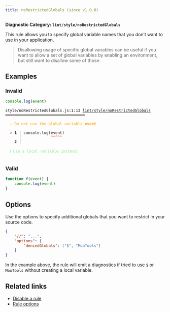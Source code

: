 ```yaml
---
title: noRestrictedGlobals (since v1.0.0)
---
```


**Diagnostic Category: `lint/style/noRestrictedGlobals`**

This rule allows you to specify global variable names that you don’t want to use in your application.

>Disallowing usage of specific global variables can be useful if you want to allow a set of
global variables by enabling an environment, but still want to disallow some of those.


## Examples

### Invalid

```jsx
console.log(event)
```

<pre class="language-text"><code class="language-text">style/noRestrictedGlobals.js:1:13 <a href="https://biomejs.dev/linter/rules/no-restricted-globals">lint/style/noRestrictedGlobals</a> ━━━━━━━━━━━━━━━━━━━━━━━━━━━━━━━━━━━

<strong><span style="color: Orange;">  </span></strong><strong><span style="color: Orange;">⚠</span></strong> <span style="color: Orange;">Do not use the global variable </span><span style="color: Orange;"><strong>event</strong></span><span style="color: Orange;">.</span>
  
<strong><span style="color: Tomato;">  </span></strong><strong><span style="color: Tomato;">&gt;</span></strong> <strong>1 │ </strong>console.log(event)
   <strong>   │ </strong>            <strong><span style="color: Tomato;">^</span></strong><strong><span style="color: Tomato;">^</span></strong><strong><span style="color: Tomato;">^</span></strong><strong><span style="color: Tomato;">^</span></strong><strong><span style="color: Tomato;">^</span></strong>
    <strong>2 │ </strong>
  
<strong><span style="color: lightgreen;">  </span></strong><strong><span style="color: lightgreen;">ℹ</span></strong> <span style="color: lightgreen;">Use a local variable instead.</span>
  
</code></pre>

### Valid

```jsx
function f(event) {
    console.log(event)
}
```

## Options

Use the options to specify additional globals that you want to restrict in your
source code.

```json
{
    "//": "...",
    "options": {
        "deniedGlobals": ["$", "MooTools"]
    }
}
```

In the example above, the rule will emit a diagnostics if tried to use `$` or `MooTools` without
creating a local variable.

## Related links

- [Disable a rule](/linter/#disable-a-lint-rule)
- [Rule options](/linter/#rule-options)
